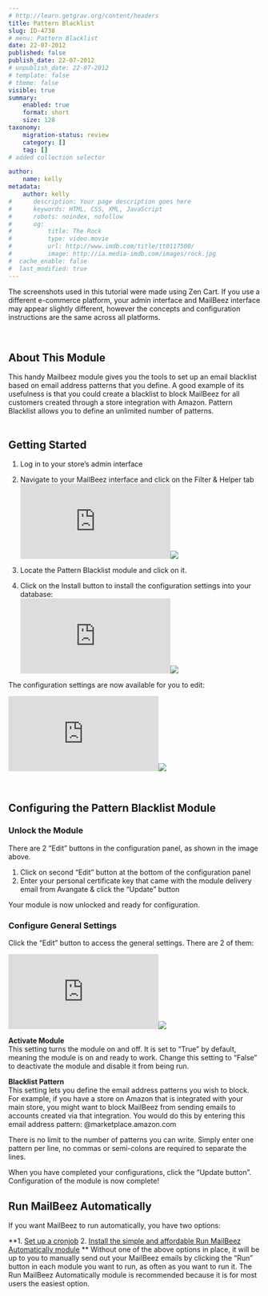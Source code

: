 ```yaml
---
# http://learn.getgrav.org/content/headers
title: Pattern Blacklist
slug: ID-4738
# menu: Pattern Blacklist
date: 22-07-2012
published: false
publish_date: 22-07-2012
# unpublish_date: 22-07-2012
# template: false
# theme: false
visible: true
summary:
    enabled: true
    format: short
    size: 128
taxonomy:
    migration-status: review
    category: []
    tag: []
# added collection selector

author:
    name: kelly
metadata:
    author: kelly
#      description: Your page description goes here
#      keywords: HTML, CSS, XML, JavaScript
#      robots: noindex, nofollow
#      og:
#          title: The Rock
#          type: video.movie
#          url: http://www.imdb.com/title/tt0117500/
#          image: http://ia.media-imdb.com/images/rock.jpg
#  cache_enable: false
#  last_modified: true
---
```


The screenshots used in this tutorial were made using Zen Cart. If you use a different e-commerce platform, your admin interface and MailBeez interface may appear slightly different, however the concepts and configuration instructions are the same across all platforms.

 

## About This Module

This handy Mailbeez module gives you the tools to set up an email blacklist based on email address patterns that you define. A good example of its usefulness is that you could create a blacklist to block MailBeez for all customers created through a store integration with Amazon. Pattern Blacklist allows you to define an unlimited number of patterns.  
  

## Getting Started

1. Log in to your store’s admin interface
2. Navigate to your MailBeez interface and click on the Filter & Helper tab
[![](http://localhost/wordpress_mailbeez_EOL/wp-content/themes/awake/lib/scripts/timthumb/thumb.php?src=http://www.mailbeez.com/images/doc/common_images/filter_tab.png&w=270&h=85&zc=1&q=100 "Filter & Helper Tab")](http://www.mailbeez.com/images/doc/common_images/filter_tab.png "Filter & Helper Tab")![](http://localhost/wordpress_mailbeez_EOL/wp-content/themes/awake/images/shortcodes/image_shadow.png)

4. Locate the Pattern Blacklist module and click on it.
5. Click on the Install button to install the configuration settings into your database:  
[![](http://localhost/wordpress_mailbeez_EOL/wp-content/themes/awake/lib/scripts/timthumb/thumb.php?src=http://www.mailbeez.com/images/doc/filterbeez/filter_check_pattern_blacklist/pattern_blacklist_config1.png&w=175&h=81&zc=1&q=100 "Install Configuration Settings into your Database")](http://www.mailbeez.com/images/doc/filterbeez/filter_check_pattern_blacklist/pattern_blacklist_config1.png "Install Configuration Settings into your Database")![](http://localhost/wordpress_mailbeez_EOL/wp-content/themes/awake/images/shortcodes/image_shadow.png)

The configuration settings are now available for you to edit:

[![](http://localhost/wordpress_mailbeez_EOL/wp-content/themes/awake/lib/scripts/timthumb/thumb.php?src=http://www.mailbeez.com/images/doc/filterbeez/filter_check_pattern_blacklist/pattern_blacklist_config2.png&w=175&h=255&zc=1&q=100 "Pattern Blacklist Configuration Settings")](http://www.mailbeez.com/images/doc/filterbeez/filter_check_pattern_blacklist/pattern_blacklist_config2.png "Pattern Blacklist Configuration Settings")![](http://localhost/wordpress_mailbeez_EOL/wp-content/themes/awake/images/shortcodes/image_shadow.png)

 

## Configuring the Pattern Blacklist Module

### Unlock the Module

There are 2 “Edit” buttons in the configuration panel, as shown in the image above.

1. Click on second “Edit” button at the bottom of the configuration panel
2. Enter your personal certificate key that came with the module delivery email from Avangate & click the “Update” button

Your module is now unlocked and ready for configuration.

### Configure General Settings

Click the “Edit” button to access the general settings. There are 2 of them:

[![](http://localhost/wordpress_mailbeez_EOL/wp-content/themes/awake/lib/scripts/timthumb/thumb.php?src=http://www.mailbeez.com/images/doc/filterbeez/filter_check_pattern_blacklist/pattern_blacklist_config3.png&w=175&h=236&zc=1&q=100 "Pattern Blacklist General Settings")](http://www.mailbeez.com/images/doc/filterbeez/filter_check_pattern_blacklist/pattern_blacklist_config3.png "Pattern Blacklist General Settings")![](http://localhost/wordpress_mailbeez_EOL/wp-content/themes/awake/images/shortcodes/image_shadow.png)

**Activate Module**  
 This setting turns the module on and off. It is set to “True” by default, meaning the module is on and ready to work. Change this setting to “False” to deactivate the module and disable it from being run.

**Blacklist Pattern**  
 This setting lets you define the email address patterns you wish to block. For example, if you have a store on Amazon that is integrated with your main store, you might want to block MailBeez from sending emails to accounts created via that integration. You would do this by entering this email address pattern: @marketplace.amazon.com

There is no limit to the number of patterns you can write. Simply enter one pattern per line, no commas or semi-colons are required to separate the lines.

When you have completed your configurations, click the “Update button”. Configuration of the module is now complete!



## Run MailBeez Automatically

If you want MailBeez to run automatically, you have two options:

**1. [Set up a cronjob](http://www.mailbeez.com/documentation/installation/config/advanced-configuration/)
2. [Install the simple and affordable Run MailBeez Automatically module](http://www.mailbeez.com/documentation/configbeez/config_cron_simple/)
**
Without one of the above options in place, it will be up to you to manually send out your MailBeez emails by clicking the “Run” button in each module you want to run, as often as you want to run it. The Run MailBeez Automatically module is recommended because it is for most users the easiest option.
